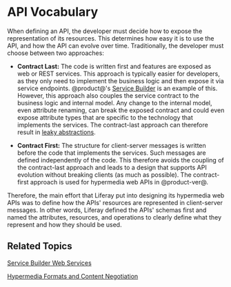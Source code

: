 # API Vocabulary [](id=api-vocabulary)

When defining an API, the developer must decide how to expose the representation 
of its resources. This determines how easy it is to use the API, and how the API 
can evolve over time. Traditionally, the developer must choose between two 
approaches: 

-   **Contract Last:** The code is written first and features are exposed as web 
    or REST services. This approach is typically easier for developers, as they 
    only need to implement the business logic and then expose it via service 
    endpoints. @product@'s 
    [Service Builder](/develop/tutorials/-/knowledge_base/7-1/service-builder-web-services) 
    is an example of this. However, this approach also couples the service 
    contract to the business logic and internal model. Any change to the 
    internal model, even attribute renaming, can break the exposed contract and 
    could even expose attribute types that are specific to the technology that 
    implements the services. The contract-last approach can therefore result in 
    [leaky abstractions](https://en.wikipedia.org/wiki/Leaky_abstraction). 

-   **Contract First:** The structure for client-server messages is written 
    before the code that implements the services. Such messages are defined 
    independently of the code. This therefore avoids the coupling of the 
    contract-last approach and leads to a design that supports API evolution 
    without breaking clients (as much as possible). The contract-first approach 
    is used for hypermedia web APIs in @product-ver@.

Therefore, the main effort that Liferay put into designing its hypermedia web 
APIs was to define how the APIs' resources are represented in client-server 
messages. In other words, Liferay defined the APIs' schemas first and named the 
attributes, resources, and operations to clearly define what they represent and 
how they should be used. 

<!-- 

Once schema is defined and schema.liferay.org is live, add a new section on the 
schema, and examples.

-->

## Related Topics

[Service Builder Web Services](/develop/tutorials/-/knowledge_base/7-1/service-builder-web-services)

[Hypermedia Formats and Content Negotiation](/develop/tutorials/-/knowledge_base/7-1/hypermedia-formats-and-content-negotiation)
